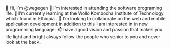 👋 Hi, I’m @wegegen
👀 I’m interested in attending the software programing life.
🌱 I’m currently learning at the Wollo Kombocha Institute of Technology which found in Ethiopia .
💞️ I’m looking to collaborate on the web and mobile application development in addition to this I am interested in in new programming language.
📫 have agood vision and passion that makes you life light and bright always follow the people who senior to you and never look at the back.

<!---
wegegen/wegegen is a ✨ special ✨ repository because its `README.md` (this file) appears on your GitHub profile.
You can click the Preview link to take a look at your changes.
--->
